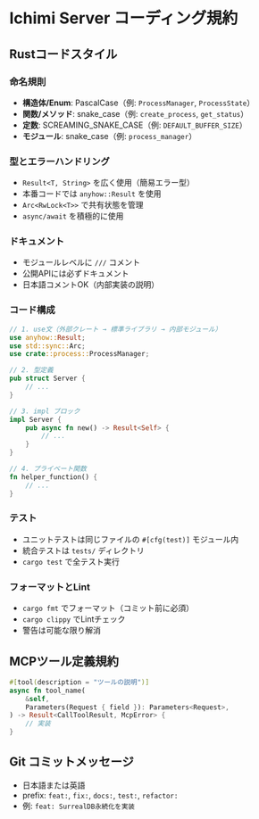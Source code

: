 # Ichimi Server コーディング規約

## Rustコードスタイル

### 命名規則
- **構造体/Enum**: PascalCase（例: `ProcessManager`, `ProcessState`）
- **関数/メソッド**: snake_case（例: `create_process`, `get_status`）
- **定数**: SCREAMING_SNAKE_CASE（例: `DEFAULT_BUFFER_SIZE`）
- **モジュール**: snake_case（例: `process_manager`）

### 型とエラーハンドリング
- `Result<T, String>` を広く使用（簡易エラー型）
- 本番コードでは `anyhow::Result` を使用
- `Arc<RwLock<T>>` で共有状態を管理
- `async/await` を積極的に使用

### ドキュメント
- モジュールレベルに `///` コメント
- 公開APIには必ずドキュメント
- 日本語コメントOK（内部実装の説明）

### コード構成
```rust
// 1. use文（外部クレート → 標準ライブラリ → 内部モジュール）
use anyhow::Result;
use std::sync::Arc;
use crate::process::ProcessManager;

// 2. 型定義
pub struct Server {
    // ...
}

// 3. impl ブロック
impl Server {
    pub async fn new() -> Result<Self> {
        // ...
    }
}

// 4. プライベート関数
fn helper_function() {
    // ...
}
```

### テスト
- ユニットテストは同じファイルの `#[cfg(test)]` モジュール内
- 統合テストは `tests/` ディレクトリ
- `cargo test` で全テスト実行

### フォーマットとLint
- `cargo fmt` でフォーマット（コミット前に必須）
- `cargo clippy` でLintチェック
- 警告は可能な限り解消

## MCPツール定義規約
```rust
#[tool(description = "ツールの説明")]
async fn tool_name(
    &self,
    Parameters(Request { field }): Parameters<Request>,
) -> Result<CallToolResult, McpError> {
    // 実装
}
```

## Git コミットメッセージ
- 日本語または英語
- prefix: `feat:`, `fix:`, `docs:`, `test:`, `refactor:`
- 例: `feat: SurrealDB永続化を実装`